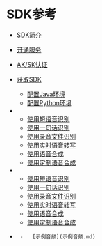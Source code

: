 # SDK参考

-   [SDK简介](SDK简介.md)
-   [开通服务](开通服务.md)
-   [AK/SK认证](AK-SK认证.md)
-   [获取SDK](获取SDK.md)

    -   [配置Java环境](配置Java环境.md)
    -   [配置Python环境](配置Python环境.md)

- 
    -   [使用短语音识别](使用短语音识别.md)
    -   [使用一句话识别](使用一句话识别.md)
    -   [使用录音文件识别](使用录音文件识别.md)
    -   [使用实时语音转写](使用实时语音转写.md)
    -   [使用语音合成](使用语音合成.md)
    -   [使用定制语音合成](使用定制语音合成.md)

- 
    -   [使用短语音识别](使用短语音识别-python.md)
    -   [使用一句话识别](使用一句话识别-python.md)
    -   [使用录音文件识别](使用录音文件识别-python.md)
    -   [使用实时语音转写](使用实时语音转写-python.md)
    -   [使用语音合成](使用语音合成-python.md)
    -   [使用定制语音合成](使用定制语音合成-python.md)

-      -   [示例音频](示例音频.md)

